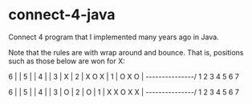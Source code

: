 connect-4-java
==============

Connect 4 program that I implemented many years ago in Java.

Note that the rules are with wrap around and bounce.
That is, positions such as those below are won for X:

6 |               |
5 |               |
4 |               |
3 |   X           |
2 | X O X         |
1 | O X O         |
  \---------------/
    1 2 3 4 5 6 7

6 |               |
5 |               |
4 |               |
3 |       O       |
2 |       O       |
1 | X X   O   X X |
  \---------------/
    1 2 3 4 5 6 7
